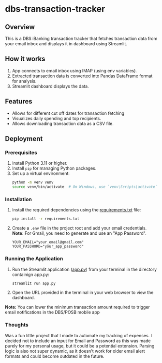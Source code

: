 # dbs-transaction-tracker

## Overview
This is a DBS iBanking transaction tracker that fetches transaction data from your email inbox and displays it in dashboard using Streamlit.

## How it works
1. App connects to email inbox using IMAP (using env variables).
2. Extracted transaction data is converted into Pandas DataFrame format for analysis.
3. Streamlit dashboard displays the data.

## Features
- Allows for different cut off dates for transaction fetching
- Visualizes daily spending and top recipients.
- Allows downloading transaction data as a CSV file.

## Deployment 
### Prerequisites
1. Install Python 3.11 or higher.
2. Install `pip` for managing Python packages.
3. Set up a virtual environment:
   ```bash
   python -m venv venv
   source venv/bin/activate  # On Windows, use `venv\Scripts\activate`
   ```

### Installation
1. Install the required dependencies using the [requirements.txt](requirements.txt) file:
   ```bash
   pip install -r requirements.txt
   ```
2. Create a `.env` file in the project root and add your email credentials. **Note:** For Gmail, you need to generate and use an "App Password".
   ```
   YOUR_EMAIL="your_email@gmail.com"
   YOUR_PASSWORD="your_app_password"
   ```

### Running the Application
1. Run the Streamlit application ([app.py](app.py)) from your terminal in the directory containign app.py:
   ```bash
   streamlit run app.py
   ```
2. Open the URL provided in the terminal in your web browser to view the dashboard.

**Note:** You can lower the minimum transaction amount required to trigger email notifications in the DBS/POSB mobile app

### Thoughts
Was a fun little project that I made to automate my tracking of expenses. I decided not to include an input for Email and Password as this was made purely for my personal usage, but it could be a potential extension. Parsing logic is also not super dynamic, as it doesn't work for older email alert formats and could become outdated in the future.